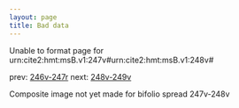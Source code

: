 ```yaml
---
layout: page
title: Bad data
---
```


Unable to format page for urn:cite2:hmt:msB.v1:247v#urn:cite2:hmt:msB.v1:248v#

prev: [246v-247r](../246v-247r/) next: [248v-249v](../248v-249v/)

Composite image not yet made for bifolio spread 247v-248v

